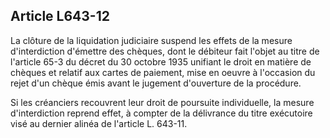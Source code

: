 Article L643-12
----
La clôture de la liquidation judiciaire suspend les effets de la mesure
d'interdiction d'émettre des chèques, dont le débiteur fait l'objet au titre de
l'article 65-3 du décret du 30 octobre 1935 unifiant le droit en matière de
chèques et relatif aux cartes de paiement, mise en oeuvre à l'occasion du rejet
d'un chèque émis avant le jugement d'ouverture de la procédure.

Si les créanciers recouvrent leur droit de poursuite individuelle, la mesure
d'interdiction reprend effet, à compter de la délivrance du titre exécutoire
visé au dernier alinéa de l'article L. 643-11.
